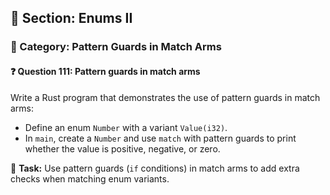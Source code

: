 ## 📘 Section: Enums II  
### 🔹 Category: Pattern Guards in Match Arms  
#### ❓ Question 111: Pattern guards in match arms

Write a Rust program that demonstrates the use of pattern guards in match arms:

- Define an enum `Number` with a variant `Value(i32)`.
- In `main`, create a `Number` and use `match` with pattern guards to print whether the value is positive, negative, or zero.

🔧 **Task:** Use pattern guards (`if` conditions) in match arms to add extra checks when matching enum variants.
